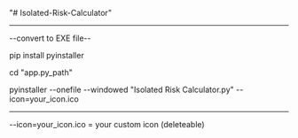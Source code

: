 "# Isolated-Risk-Calculator" 
____________________________
--convert to EXE file--

pip install pyinstaller

cd "app.py_path"

pyinstaller --onefile --windowed "Isolated Risk Calculator.py" --icon=your_icon.ico
____________________________________________________
--icon=your_icon.ico = your custom icon (deleteable)

